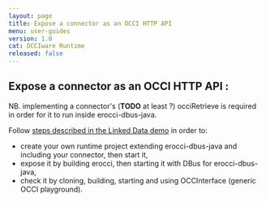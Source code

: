 ```yaml
---
layout: page
title: Expose a connector as an OCCI HTTP API
menu: user-guides
version: 1.0
cat: OCCIware Runtime
released: false
---
```



## Expose a connector as an OCCI HTTP API :
NB. implementing a connector's (**TODO** at least ?) occiRetrieve is required in order for it to run inside erocci-dbus-java.

Follow [steps described in the Linked Data demo](https://github.com/occiware/occiware-ozwillo/blob/master/connector-analytics/README.md) in order to:

- create your own runtime project extending erocci-dbus-java and including your connector, then start it,
- expose it by building erocci, then starting it with DBus for erocci-dbus-java,
- check it by cloning, building, starting and using OCCInterface (generic OCCI playground).


